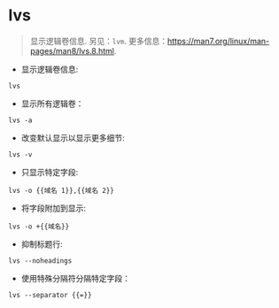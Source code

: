 # lvs

> 显示逻辑卷信息.
> 另见：`lvm`.
> 更多信息：<https://man7.org/linux/man-pages/man8/lvs.8.html>.

- 显示逻辑卷信息:

`lvs`

- 显示所有逻辑卷：

`lvs -a`

- 改变默认显示以显示更多细节:

`lvs -v`

- 只显示特定字段:

`lvs -o {{域名 1}},{{域名 2}}`

- 将字段附加到显示:

`lvs -o +{{域名}}`

- 抑制标题行:

`lvs --noheadings`

- 使用特殊分隔符分隔特定字段：

`lvs --separator {{=}}`
